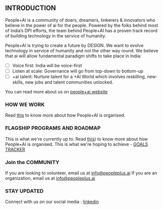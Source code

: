 ## INTRODUCTION
People+AI is a community of doers, dreamers, tinkerers & innovators who believe in the power of ai for the people. Powered by the folks behind most of India’s DPI efforts, the team behind People+AI has a proven track record of building technology in the service of humanity. 

People+AI is trying to create a future by DESIGN. We want to evolve technology in service of humanity and not the other way round. We believe that ai will allow  fundamental paradigm shifts to take place in India:
- [ ] Voice first: India will be voice-first
- [ ] Listen at scale: Governance will go from top-down to bottom-up
- [ ] +ai talent: Nurture talent for a +AI World which involves reskilling, new-skills, new jobs and talent communities unlocked.

You can read more about us on [people+ai website](https://peopleplus.ai/)

### HOW WE WORK

Read [this](https://sunbird.gitbook.io/peopleplus-ai/~/changes/mIlktQxhfTRRvn1Tg8MV/how-we-work) to know more about how People+AI is organised.

### FLAGSHIP PROGRAMS AND ROADMAP

This is what we're currently up to. Read [this](https://sunbird.gitbook.io/peopleplus-ai/~/changes/mIlktQxhfTRRvn1Tg8MV/drafts/what-we-do/p+ai-program-roadmap)) to know more about how People+AI is organised.
This is what we're hoping to achieve - [GOALS TRACKER](https://github.com/orgs/PeoplePlusAI/projects/10/views/3)

### Join the COMMUNITY
If you are looking to volunteer, email us at info@peopleplus.ai
If you are an organization, email us at info@peopleplus.ai

### STAY UPDATED
Connect with us on our social media : 
[linkedin](https://www.linkedin.com/company/people-ai/)
